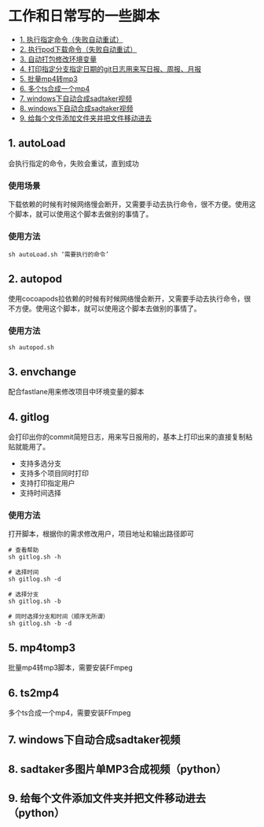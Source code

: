 # 工作和日常写的一些脚本
* [1. 执行指定命令（失败自动重试）](#1)
* [2. 执行pod下载命令（失败自动重试）](#2)
* [3. 自动打包修改环境变量](#3)
* [4. 打印指定分支指定日期的git日志用来写日报、周报、月报](#4)
* [5. 批量mp4转mp3](#5)
* [6. 多个ts合成一个mp4](#5)
* [7. windows下自动合成sadtaker视频](#5)
* [8. windows下自动合成sadtaker视频](#5)
* [9. 给每个文件添加文件夹并把文件移动进去](#7)

<h2 id="1">1. autoLoad</h2>
会执行指定的命令，失败会重试，直到成功

### 使用场景
下载依赖的时候有时候网络慢会断开，又需要手动去执行命令，很不方便。使用这个脚本，就可以使用这个脚本去做别的事情了。

### 使用方法
```
sh autoLoad.sh ‘需要执行的命令’
```

<h2 id="2">2. autopod</h2>
使用cocoapods拉依赖的时候有时候网络慢会断开，又需要手动去执行命令，很不方便。使用这个脚本，就可以使用这个脚本去做别的事情了。

### 使用方法
```
sh autopod.sh
```

<h2 id="3">3. envchange</h2>
配合fastlane用来修改项目中环境变量的脚本

<h2 id="4">4. gitlog</h2>
会打印出你的commit简短日志，用来写日报用的，基本上打印出来的直接复制粘贴就能用了。

- 支持多选分支
- 支持多个项目同时打印
- 支持打印指定用户
- 支持时间选择


### 使用方法
打开脚本，根据你的需求修改用户，项目地址和输出路径即可

```
# 查看帮助
sh gitlog.sh -h

# 选择时间
sh gitlog.sh -d

# 选择分支
sh gitlog.sh -b

# 同时选择分支和时间（顺序无所谓）
sh gitlog.sh -b -d
```

<h2 id="5">5. mp4tomp3</h2>
批量mp4转mp3脚本，需要安装FFmpeg

<h2 id="6">6. ts2mp4</h2>
多个ts合成一个mp4，需要安装FFmpeg
<h2 id="7">7. windows下自动合成sadtaker视频</h2>
<h2 id="8">8. sadtaker多图片单MP3合成视频（python）</h2>
<h2 id="9">9. 给每个文件添加文件夹并把文件移动进去（python）</h2>
